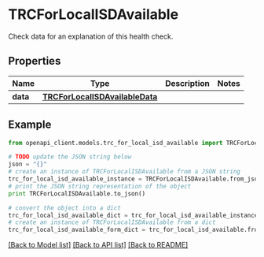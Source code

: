 # TRCForLocalISDAvailable

Check data for an explanation of this health check. 

## Properties

Name | Type | Description | Notes
------------ | ------------- | ------------- | -------------
**data** | [**TRCForLocalISDAvailableData**](TRCForLocalISDAvailableData.md) |  | 

## Example

```python
from openapi_client.models.trc_for_local_isd_available import TRCForLocalISDAvailable

# TODO update the JSON string below
json = "{}"
# create an instance of TRCForLocalISDAvailable from a JSON string
trc_for_local_isd_available_instance = TRCForLocalISDAvailable.from_json(json)
# print the JSON string representation of the object
print TRCForLocalISDAvailable.to_json()

# convert the object into a dict
trc_for_local_isd_available_dict = trc_for_local_isd_available_instance.to_dict()
# create an instance of TRCForLocalISDAvailable from a dict
trc_for_local_isd_available_form_dict = trc_for_local_isd_available.from_dict(trc_for_local_isd_available_dict)
```
[[Back to Model list]](../README.md#documentation-for-models) [[Back to API list]](../README.md#documentation-for-api-endpoints) [[Back to README]](../README.md)


